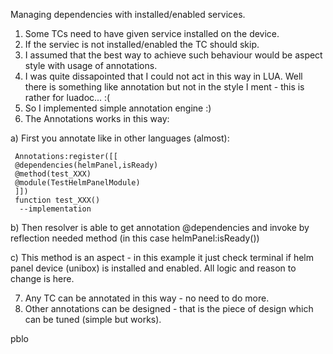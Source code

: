 Managing dependencies with installed/enabled services.

1. Some TCs need to have given service installed on the device.
2. If the serviec is not installed/enabled the TC should skip.
3. I assumed that the best way to achieve such behaviour would be aspect style with usage of annotations.
4. I was quite dissapointed that I could not act in this way in LUA. Well there is something like annotation but not in the style I ment - this is rather for luadoc... :(
5. So I implemented simple annotation engine :)
6. The Annotations works in this way:

a) First you annotate like in other languages (almost):
```
 Annotations:register([[
 @dependencies(helmPanel,isReady)
 @method(test_XXX)
 @module(TestHelmPanelModule)
 ]])
 function test_XXX()
  --implementation
```
b) Then resolver is able to get annotation @dependencies and invoke by reflection needed method (in this case helmPanel:isReady())

c) This method is an aspect - in this example it just check terminal if helm panel device (unibox) is installed and enabled. All logic and reason to change is here.

7. Any TC can be annotated in this way - no need to do more.
8. Other annotations can be designed - that is the piece of design which can be tuned (simple but works).

pblo


